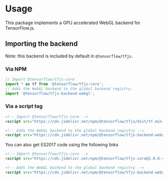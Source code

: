 # Usage

This package implements a GPU accelerated WebGL backend for TensorFlow.js.

## Importing the backend

Note: this backend is included by default in `@tensorflow/tfjs`.

### Via NPM

```js
// Import @tensorflow/tfjs-core
import * as tf from '@tensorflow/tfjs-core';
// Adds the WebGL backend to the global backend registry.
import '@tensorflow/tfjs-backend-webgl';
```

### Via a script tag

```html
<!-- Import @tensorflow/tfjs-core -->
<script src="https://cdn.jsdelivr.net/npm/@tensorflow/tfjs/dist/tf.min.js"> </script>

<!-- Adds the WebGL backend to the global backend registry -->
<script src="https://cdn.jsdelivr.net/npm/@tensorflow/tfjs-backend-webgl"></script>
```

You can also get ES2017 code using the following links

```html
<!-- Import @tensorflow/tfjs-core -->
<script src="https://cdn.jsdelivr.net/npm/@tensorflow/tfjs-core@2.0.0-rc.4/dist/tf-core.es2017.js"></script>

<!-- Adds the WebGL backend to the global backend registry -->
<script src="https://cdn.jsdelivr.net/npm/@tensorflow/tfjs-backend-webgl@2.0.0-rc.4/dist/tf-backend-webgl.es2017.js"></script>
```

